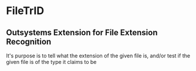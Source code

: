 # FileTrID

## Outsystems Extension for File Extension Recognition ##

It's purpose is to tell what the extension of the given file is, and/or test if the given file is of the type it claims to be


